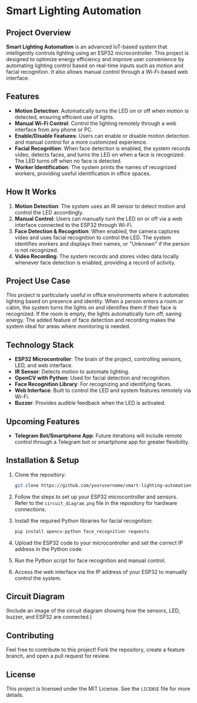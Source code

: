 
# Smart Lighting Automation

## Project Overview

**Smart Lighting Automation** is an advanced IoT-based system that intelligently controls lighting using an ESP32 microcontroller. This project is designed to optimize energy efficiency and improve user convenience by automating lighting control based on real-time inputs such as motion and facial recognition. It also allows manual control through a Wi-Fi-based web interface.

## Features

- **Motion Detection**: Automatically turns the LED on or off when motion is detected, ensuring efficient use of lights.
- **Manual Wi-Fi Control**: Control the lighting remotely through a web interface from any phone or PC.
- **Enable/Disable Features**: Users can enable or disable motion detection and manual control for a more customized experience.
- **Facial Recognition**: When face detection is enabled, the system records video, detects faces, and turns the LED on when a face is recognized. The LED turns off when no face is detected.
- **Worker Identification**: The system prints the names of recognized workers, providing useful identification in office spaces.

## How It Works

1. **Motion Detection**: The system uses an IR sensor to detect motion and control the LED accordingly.
2. **Manual Control**: Users can manually turn the LED on or off via a web interface connected to the ESP32 through Wi-Fi.
3. **Face Detection & Recognition**: When enabled, the camera captures video and uses facial recognition to control the LED. The system identifies workers and displays their names, or "Unknown" if the person is not recognized.
4. **Video Recording**: The system records and stores video data locally whenever face detection is enabled, providing a record of activity.

## Project Use Case

This project is particularly useful in office environments where it automates lighting based on presence and identity. When a person enters a room or cabin, the system turns the lights on and identifies them if their face is recognized. If the room is empty, the lights automatically turn off, saving energy. The added feature of face detection and recording makes the system ideal for areas where monitoring is needed.

## Technology Stack

- **ESP32 Microcontroller**: The brain of the project, controlling sensors, LED, and web interface.
- **IR Sensor**: Detects motion to automate lighting.
- **OpenCV with Python**: Used for facial detection and recognition.
- **Face Recognition Library**: For recognizing and identifying faces.
- **Web Interface**: Built to control the LED and system features remotely via Wi-Fi.
- **Buzzer**: Provides audible feedback when the LED is activated.

## Upcoming Features

- **Telegram Bot/Smartphone App**: Future iterations will include remote control through a Telegram bot or smartphone app for greater flexibility.

## Installation & Setup

1. Clone the repository:
    ```bash
    git clone https://github.com/yourusername/smart-lighting-automation.git
    ```

2. Follow the steps to set up your ESP32 microcontroller and sensors. Refer to the `circuit_diagram.png` file in the repository for hardware connections.

3. Install the required Python libraries for facial recognition:
    ```bash
    pip install opencv-python face_recognition requests
    ```

4. Upload the ESP32 code to your microcontroller and set the correct IP address in the Python code.

5. Run the Python script for face recognition and manual control.

6. Access the web interface via the IP address of your ESP32 to manually control the system.

## Circuit Diagram

(Include an image of the circuit diagram showing how the sensors, LED, buzzer, and ESP32 are connected.)

## Contributing

Feel free to contribute to this project! Fork the repository, create a feature branch, and open a pull request for review.

## License

This project is licensed under the MIT License. See the `LICENSE` file for more details.
